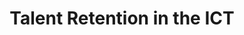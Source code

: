 ---
layout: interior
title: Talent Retention in the ICT
speaker: Donnie Hutchins
permalink: donnie-hutchins
image: img/20160607/donnie_hutchins.jpg
event: 20160607
video: _ki8CMN4vDo
favorite: The community.
about: Donnie Hutchins is a Father of two amazing children, Vagabond, Chef and founder of Mr Natural Soul Kitchen and District Marketplace. As a traveler, Donnie been blessed to part of opening and operating restaurants all over the country and be a part of many different trends and growth in the restaurant and hospitality industry. From artisan bakeries to Michelin starred restaurants and still learning everyday.
twitter: 
facebook: 
instagram: 
linkedin: 
website: 
email: MrNaturalSoulKitchen@yahoo.com
telephone: 316.522.8780
---